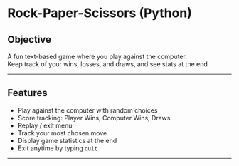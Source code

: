 #  Rock-Paper-Scissors (Python)

##  Objective
A fun text-based game where you play against the computer.  
Keep track of your wins, losses, and draws, and see stats at the end

---

##  Features
- Play against the computer with random choices  
- Score tracking: Player Wins, Computer Wins, Draws  
- Replay / exit menu  
- Track your most chosen move  
- Display game statistics at the end  
- Exit anytime by typing `quit`  

---
